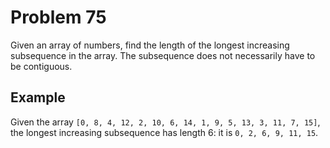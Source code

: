 # Problem 75

Given an array of numbers, find the length of the longest increasing subsequence in the array. The subsequence does not necessarily have to be contiguous.

## Example

Given the array `[0, 8, 4, 12, 2, 10, 6, 14, 1, 9, 5, 13, 3, 11, 7, 15]`, the longest increasing subsequence has length 6: it is `0, 2, 6, 9, 11, 15`.
